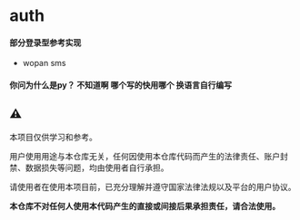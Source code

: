 # auth

#### 部分登录型参考实现
- wopan sms

#### 你问为什么是py？ 不知道啊 哪个写的快用哪个 换语言自行编写


## ⚠️ 

本项目仅供学习和参考。

用户使用用途与本仓库无关，任何因使用本仓库代码而产生的法律责任、账户封禁、数据损失等问题，均由使用者自行承担。

请使用者在使用本项目前，已充分理解并遵守国家法律法规以及平台的用户协议。

**本仓库不对任何人使用本代码产生的直接或间接后果承担责任，请合法使用。**

